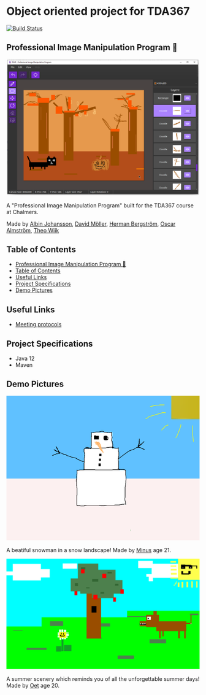 # Object oriented project for TDA367
[![Build Status](https://travis-ci.org/albin-johansson/TDA367-OOP-Project.svg?branch=master)](https://travis-ci.org/albin-johansson/TDA367-OOP-Project)

## Professional Image Manipulation Program :art:
![snowman](/readme_images/halloween_gui.png)

A "Professional Image Manipulation Program" built for the TDA367 course at Chalmers.

Made by [Albin Johansson](https://github.com/albin-johansson), [David Möller](https://github.com/molleer), [Herman Bergström](https://github.com/Minus98), [Oscar Almström](https://github.com/oscaralmstrom), [Theo Wiik](https://github.com/theowiik)

## Table of Contents
- [Professional Image Manipulation Program :art:](#professional-image-manipulation-program--art-)
- [Table of Contents](#table-of-contents)
- [Useful Links](#useful-links)
- [Project Specifications](#project-specifications)
- [Demo Pictures](#demo-pictures)


## Useful Links
* [Meeting protocols](https://drive.google.com/drive/folders/1BFGlPjVkQWTJUQReq_0bJjC7yN-BWDoM?usp=sharing)

## Project Specifications
* Java 12
* Maven

## Demo Pictures

![snowman](/readme_images/snowman.png)

A beatiful snowman in a snow landscape! Made by [Minus](https://github.com/Minus98) age 21.

![snowman](/readme_images/scenery.png)

A summer scenery which reminds you of all the unforgettable summer days! Made by [Oet](https://github.com/theowiik) age 20.
